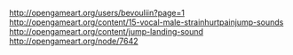 http://opengameart.org/users/bevouliin?page=1
http://opengameart.org/content/15-vocal-male-strainhurtpainjump-sounds
http://opengameart.org/content/jump-landing-sound
http://opengameart.org/node/7642
